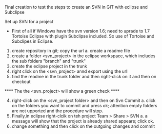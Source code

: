 Final creation to test the steps to create an SVN in GIT with eclipse and Subclipse

Set up SVN for a project

- First of all if Windows have the svn version 1.6; need to uprade to 1.7
Tortoise
Eclipse with plugin Subclipse included.
So use of Tortoise and Subclipes in Eclipse.
1. create repository in git; copy the url
  a. create a readme file
2.	create a folder <svn_project> in the eclipse workspace, which includes the sub folders "branch" and "trunk"
3.	create the eclipse project in the trunk
4.  right click on the <svn_project> annd export using the url
5.  find the readme in the trunk folder and then right-click on it and then on checkout

****	The the <svn_project> will show a green check	****

4.	right-click on the <svn_project folder> and then on Svn Commit
  a.	click on the folders you want to commit and press ok; attention empty folders are not upported and the procedure will stop.
5.	Finally,in eclipse right-clcik on teh project Team > Share > SVN 
  a. a message will show that the project is already shared appears; click ok.
6. change something and then click on the outgoing changes and commit
